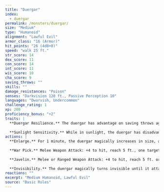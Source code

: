 ```yaml
---
title: "Duergar"
index:
  - duergar
permalink: /monsters/duergar/
size: "Medium"
type: "Humanoid"
alignment: "Lawful Evil"
armor_class: "16 (Armor)"
hit_points: "26 (4d8+8)"
speed: "walk 25 ft."
str_score: 14
dex_score: 11
con_score: 14
int_score: 11
wis_score: 10
cha_score: 9
saving_throws: ""
skills: ""
damage_resistances: "Poison"
senses: "Darkvision 120 ft., Passive Perception 10"
languages: "Dwarvish, Undercommon"
challenge_rating: 1
xp: 200
proficiency_bonus: "+2"
traits: |
  **Duergar Resilience.** The duergar has advantage on saving throws against poison, spells, and illusions, as well as to resist being charmed or paralyzed.
  
  **Sunlight Sensitivity.** While in sunlight, the duergar has disadvantage on attack rolls, as well as on Wisdom (Perception) checks that rely on sight.
actions: |
  **Enlarge.** For 1 minute, the duergar magically increases in size, along with anything it is wearing or carrying. While enlarged, the duergar is Large, doubles its damage dice on Strength-based weapon attacks (included in the attacks), and makes Strength checks and Strength saving throws with advantage. If the duergar lacks the room to become Large, it attains the maximum size possible in the space available.
  
  **War Pick.** Melee Weapon Attack: +4 to hit, reach 5 ft., one target. Hit: 6 (1d8 + 2) piercing damage, or 11 (2d8 + 2) piercing damage while enlarged.
  
  **Javelin.** Melee or Ranged Weapon Attack: +4 to hit, reach 5 ft. or range 30/120 ft., one target. Hit: 5 (1d6 + 2) piercing damage, or 9 (2d6 + 2) piercing damage while enlarged.
  
  **Invisibility.** The duergar magically turns invisible until it attacks, casts a spell, or uses its Enlarge, or until its concentration is broken, up to 1 hour (as if concentrating on a spell). Any equipment the duergar wears or carries is invisible with it.
reactions: ""
excerpt: "Medium Humanoid, Lawful Evil"
source: "Basic Rules"
---
```

